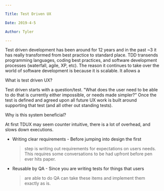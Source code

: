 ```yaml
---

Title: Test Driven UX

Date: 2019-4-5

Author: Tyler

---
```


Test driven development has been around for 12 years and in the past \~3
it has really transformed from best practice to standard place. TDD
transends programming languages, coding best practices, and software
development processes (waterfall, agile, XP, etc). The reason it
continues to take over the world of software development is because it
is scalable. It allows a

What is test driven UX?

Test driven starts with a question/test. "What does the user need to be
able to do that is currently either impossible, or needs made simpler?"
Once the test is defined and agreed upon all future UX work is built
around supporting that test (and all other out standing tests).

Why is this system beneficial?

At first TDUX may seem counter intuitive, there is a lot of overhead,
and slows down executions.

-   Writing clear requirements - Before jumping into design the first
    > step is writing out requirements for expectations on users needs.
    > This requires some conversations to be had upfront before pen ever
    > hits paper.

-   Reusable by QA - Since you are writing tests for things that users
    > are able to do QA can take these items and implement them exactly
    > as is.

